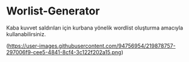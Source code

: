 # Worlist-Generator
Kaba kuvvet saldırıları için kurbana yönelik wordlist oluşturma amacıyla kullanabilirsiniz.


(https://user-images.githubusercontent.com/94756954/219878757-297006f9-cee5-4841-8cf4-3c122f202a15.png)
